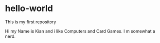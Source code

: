 # hello-world
This is my first repository


Hi my Name is Kian and i like Computers and Card Games. I m somewhat a nerd.
